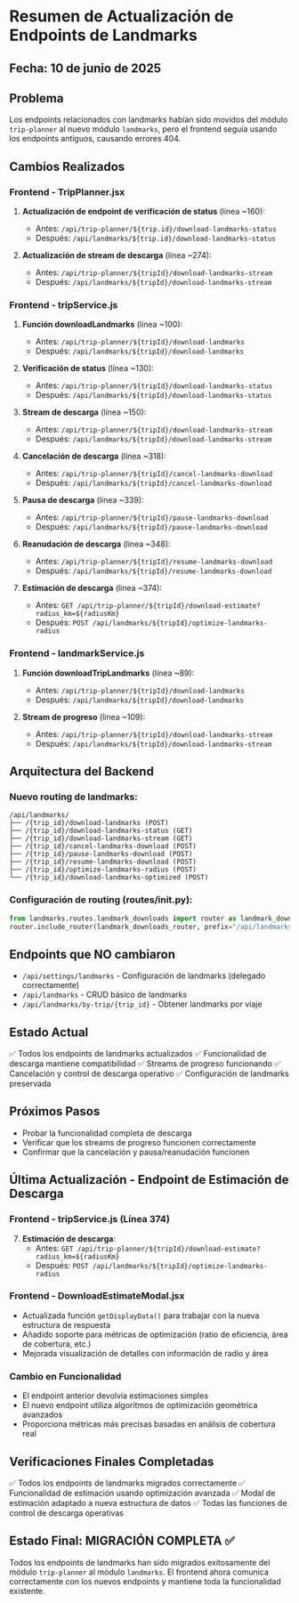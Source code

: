 # Resumen de Actualización de Endpoints de Landmarks

## Fecha: 10 de junio de 2025

## Problema
Los endpoints relacionados con landmarks habían sido movidos del módulo `trip-planner` al nuevo módulo `landmarks`, pero el frontend seguía usando los endpoints antiguos, causando errores 404.

## Cambios Realizados

### Frontend - TripPlanner.jsx

1. **Actualización de endpoint de verificación de status** (línea ~160):
   - Antes: `/api/trip-planner/${trip.id}/download-landmarks-status`
   - Después: `/api/landmarks/${trip.id}/download-landmarks-status`

2. **Actualización de stream de descarga** (línea ~274):
   - Antes: `/api/trip-planner/${tripId}/download-landmarks-stream`
   - Después: `/api/landmarks/${tripId}/download-landmarks-stream`

### Frontend - tripService.js

1. **Función downloadLandmarks** (línea ~100):
   - Antes: `/api/trip-planner/${tripId}/download-landmarks`
   - Después: `/api/landmarks/${tripId}/download-landmarks`

2. **Verificación de status** (línea ~130):
   - Antes: `/api/trip-planner/${tripId}/download-landmarks-status`
   - Después: `/api/landmarks/${tripId}/download-landmarks-status`

3. **Stream de descarga** (línea ~150):
   - Antes: `/api/trip-planner/${tripId}/download-landmarks-stream`
   - Después: `/api/landmarks/${tripId}/download-landmarks-stream`

4. **Cancelación de descarga** (línea ~318):
   - Antes: `/api/trip-planner/${tripId}/cancel-landmarks-download`
   - Después: `/api/landmarks/${tripId}/cancel-landmarks-download`

5. **Pausa de descarga** (línea ~339):
   - Antes: `/api/trip-planner/${tripId}/pause-landmarks-download`
   - Después: `/api/landmarks/${tripId}/pause-landmarks-download`

6. **Reanudación de descarga** (línea ~348):
   - Antes: `/api/trip-planner/${tripId}/resume-landmarks-download`
   - Después: `/api/landmarks/${tripId}/resume-landmarks-download`

7. **Estimación de descarga** (línea ~374):
   - Antes: `GET /api/trip-planner/${tripId}/download-estimate?radius_km=${radiusKm}`
   - Después: `POST /api/landmarks/${tripId}/optimize-landmarks-radius`

### Frontend - landmarkService.js

1. **Función downloadTripLandmarks** (línea ~89):
   - Antes: `/api/trip-planner/${tripId}/download-landmarks`
   - Después: `/api/landmarks/${tripId}/download-landmarks`

2. **Stream de progreso** (línea ~109):
   - Antes: `/api/trip-planner/${tripId}/download-landmarks-stream`
   - Después: `/api/landmarks/${tripId}/download-landmarks-stream`

## Arquitectura del Backend

### Nuevo routing de landmarks:
```
/api/landmarks/
├── /{trip_id}/download-landmarks (POST)
├── /{trip_id}/download-landmarks-status (GET)
├── /{trip_id}/download-landmarks-stream (GET)
├── /{trip_id}/cancel-landmarks-download (POST)
├── /{trip_id}/pause-landmarks-download (POST)
├── /{trip_id}/resume-landmarks-download (POST)
├── /{trip_id}/optimize-landmarks-radius (POST)
└── /{trip_id}/download-landmarks-optimized (POST)
```

### Configuración de routing (routes/__init__.py):
```python
from landmarks.routes.landmark_downloads import router as landmark_downloads_router
router.include_router(landmark_downloads_router, prefix="/api/landmarks", tags=["landmark-downloads"])
```

## Endpoints que NO cambiaron
- `/api/settings/landmarks` - Configuración de landmarks (delegado correctamente)
- `/api/landmarks` - CRUD básico de landmarks
- `/api/landmarks/by-trip/{trip_id}` - Obtener landmarks por viaje

## Estado Actual
✅ Todos los endpoints de landmarks actualizados
✅ Funcionalidad de descarga mantiene compatibilidad
✅ Streams de progreso funcionando
✅ Cancelación y control de descarga operativo
✅ Configuración de landmarks preservada

## Próximos Pasos
- Probar la funcionalidad completa de descarga
- Verificar que los streams de progreso funcionen correctamente
- Confirmar que la cancelación y pausa/reanudación funcionen

## Última Actualización - Endpoint de Estimación de Descarga

### Frontend - tripService.js (Línea 374)
7. **Estimación de descarga**:
   - Antes: `GET /api/trip-planner/${tripId}/download-estimate?radius_km=${radiusKm}`
   - Después: `POST /api/landmarks/${tripId}/optimize-landmarks-radius`

### Frontend - DownloadEstimateModal.jsx
- Actualizada función `getDisplayData()` para trabajar con la nueva estructura de respuesta
- Añadido soporte para métricas de optimización (ratio de eficiencia, área de cobertura, etc.)
- Mejorada visualización de detalles con información de radio y área

### Cambio en Funcionalidad
- El endpoint anterior devolvía estimaciones simples
- El nuevo endpoint utiliza algoritmos de optimización geométrica avanzados
- Proporciona métricas más precisas basadas en análisis de cobertura real

## Verificaciones Finales Completadas
✅ Todos los endpoints de landmarks migrados correctamente
✅ Funcionalidad de estimación usando optimización avanzada
✅ Modal de estimación adaptado a nueva estructura de datos
✅ Todas las funciones de control de descarga operativas

## Estado Final: MIGRACIÓN COMPLETA ✅
Todos los endpoints de landmarks han sido migrados exitosamente del módulo `trip-planner` al módulo `landmarks`. El frontend ahora comunica correctamente con los nuevos endpoints y mantiene toda la funcionalidad existente.
